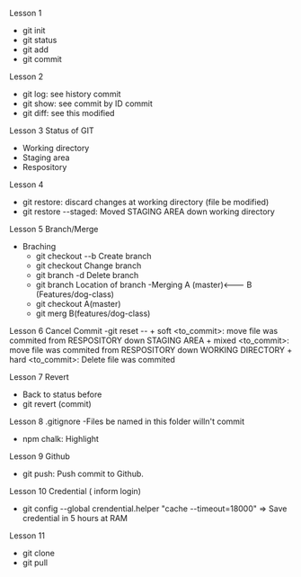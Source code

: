 Lesson 1
- git init
- git status
- git add
- git commit

Lesson 2 
- git log:  see history commit
- git show: see commit by ID commit
- git diff: see this modified

Lesson 3 Status of GIT
- Working directory
- Staging area
- Respository

Lesson 4
- git restore: discard changes at working directory (file be modified)
- git restore --staged: Moved STAGING AREA down working directory

Lesson 5 Branch/Merge
- Braching
	+ git checkout --b <branch> Create branch
	+ git checkout <branch>	Change branch
	+ git branch -d <branch> Delete branch
	+ git branch Location of branch
-Merging
	A (master)<--- B (Features/dog-class)
	+ git checkout A(master)
	+ git merg B(features/dog-class)

Lesson 6 Cancel Commit
-git reset --
	+ soft <to_commit>: move file was commited from RESPOSITORY down STAGING AREA 
	+ mixed <to_commit>: move file was commited from RESPOSITORY down WORKING DIRECTORY
	+ hard <to_commit>: Delete file was commited

Lesson 7 Revert 
- Back to status before
- git revert (commit)

Lesson 8 .gitignore
-Files be named in this folder willn't commit
- npm chalk: Highlight 

Lesson 9 Github 
- git push: Push commit to Github.

Lesson 10 Credential ( inform login)
- git config --global crendential.helper "cache --timeout=18000"
=> Save credential in 5 hours at RAM 

Lesson 11 
- git clone <https>
- git pull